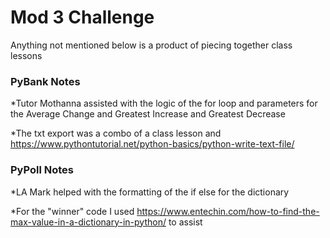 # Mod 3 Challenge

Anything not mentioned below is a product of piecing together class lessons

### PyBank Notes
  
  *Tutor Mothanna assisted with the logic of the for loop and parameters for the Average Change and Greatest Increase and Greatest Decrease
  
  *The txt export was a combo of a class lesson and https://www.pythontutorial.net/python-basics/python-write-text-file/
  
### PyPoll Notes

  *LA Mark helped with the formatting of the if else for the dictionary
  
  *For the "winner" code I used https://www.entechin.com/how-to-find-the-max-value-in-a-dictionary-in-python/ to assist
 
